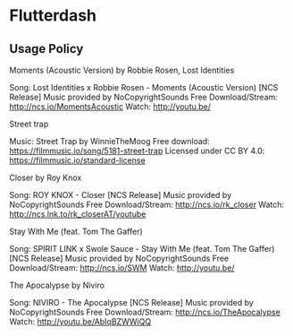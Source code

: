 # Flutterdash

## Usage Policy

Moments (Acoustic Version) by Robbie Rosen, Lost Identities

Song: Lost Identities x Robbie Rosen - Moments (Acoustic Version) [NCS Release]
Music provided by NoCopyrightSounds
Free Download/Stream: http://ncs.io/MomentsAcoustic
Watch: http://youtu.be/

Street trap

Music: Street Trap by WinnieTheMoog
Free download: https://filmmusic.io/song/5181-street-trap
Licensed under CC BY 4.0: https://filmmusic.io/standard-license

Closer by Roy Knox

Song: ROY KNOX - Closer [NCS Release] Music provided by NoCopyrightSounds Free Download/Stream: http://ncs.io/rk_closer Watch: 
http://ncs.lnk.to/rk_closerAT/youtube

Stay With Me (feat. Tom The Gaffer)

Song: SPIRIT LINK x Swole Sauce - Stay With Me (feat. Tom The Gaffer) [NCS Release] Music provided by NoCopyrightSounds 
Free Download/Stream: http://ncs.io/SWM 
Watch: http://youtu.be/

The Apocalypse by Niviro

Song: NIVIRO - The Apocalypse [NCS Release]
Music provided by NoCopyrightSounds
Free Download/Stream: http://ncs.io/TheApocalypse
Watch: http://youtu.be/AbIqBZWWiQQ
